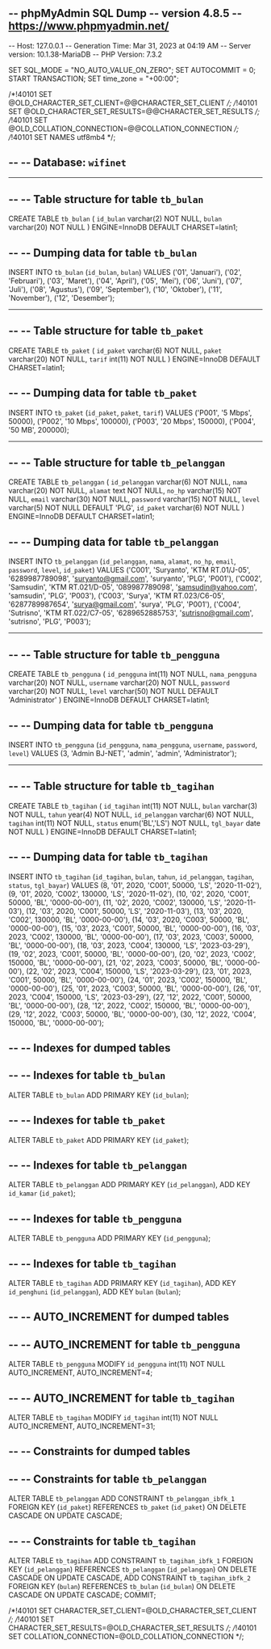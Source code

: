 # 
-- phpMyAdmin SQL Dump
-- version 4.8.5
-- https://www.phpmyadmin.net/
--
-- Host: 127.0.0.1
-- Generation Time: Mar 31, 2023 at 04:19 AM
-- Server version: 10.1.38-MariaDB
-- PHP Version: 7.3.2

SET SQL_MODE = "NO_AUTO_VALUE_ON_ZERO";
SET AUTOCOMMIT = 0;
START TRANSACTION;
SET time_zone = "+00:00";


/*!40101 SET @OLD_CHARACTER_SET_CLIENT=@@CHARACTER_SET_CLIENT */;
/*!40101 SET @OLD_CHARACTER_SET_RESULTS=@@CHARACTER_SET_RESULTS */;
/*!40101 SET @OLD_COLLATION_CONNECTION=@@COLLATION_CONNECTION */;
/*!40101 SET NAMES utf8mb4 */;

--
-- Database: `wifinet`
--

-- --------------------------------------------------------

--
-- Table structure for table `tb_bulan`
--

CREATE TABLE `tb_bulan` (
  `id_bulan` varchar(2) NOT NULL,
  `bulan` varchar(20) NOT NULL
) ENGINE=InnoDB DEFAULT CHARSET=latin1;

--
-- Dumping data for table `tb_bulan`
--

INSERT INTO `tb_bulan` (`id_bulan`, `bulan`) VALUES
('01', 'Januari'),
('02', 'Februari'),
('03', 'Maret'),
('04', 'April'),
('05', 'Mei'),
('06', 'Juni'),
('07', 'Juli'),
('08', 'Agustus'),
('09', 'September'),
('10', 'Oktober'),
('11', 'November'),
('12', 'Desember');

-- --------------------------------------------------------

--
-- Table structure for table `tb_paket`
--

CREATE TABLE `tb_paket` (
  `id_paket` varchar(6) NOT NULL,
  `paket` varchar(20) NOT NULL,
  `tarif` int(11) NOT NULL
) ENGINE=InnoDB DEFAULT CHARSET=latin1;

--
-- Dumping data for table `tb_paket`
--

INSERT INTO `tb_paket` (`id_paket`, `paket`, `tarif`) VALUES
('P001', '5 Mbps', 50000),
('P002', '10 Mbps', 100000),
('P003', '20 Mbps', 150000),
('P004', '50 MB', 200000);

-- --------------------------------------------------------

--
-- Table structure for table `tb_pelanggan`
--

CREATE TABLE `tb_pelanggan` (
  `id_pelanggan` varchar(6) NOT NULL,
  `nama` varchar(20) NOT NULL,
  `alamat` text NOT NULL,
  `no_hp` varchar(15) NOT NULL,
  `email` varchar(30) NOT NULL,
  `password` varchar(15) NOT NULL,
  `level` varchar(5) NOT NULL DEFAULT 'PLG',
  `id_paket` varchar(6) NOT NULL
) ENGINE=InnoDB DEFAULT CHARSET=latin1;

--
-- Dumping data for table `tb_pelanggan`
--

INSERT INTO `tb_pelanggan` (`id_pelanggan`, `nama`, `alamat`, `no_hp`, `email`, `password`, `level`, `id_paket`) VALUES
('C001', 'Suryanto', 'KTM RT.01/J-05', '6289987789098', 'suryanto@gmail.com', 'suryanto', 'PLG', 'P001'),
('C002', 'Samsudin', 'KTM RT.021/D-05', '089987789098', 'samsudin@yahoo.com', 'samsudin', 'PLG', 'P003'),
('C003', 'Surya', 'KTM RT.023/C6-05', '6287789987654', 'surya@gmail.com', 'surya', 'PLG', 'P001'),
('C004', 'Sutrisno', 'KTM RT.022/C7-05', '6289652885753', 'sutrisno@gmail.com', 'sutrisno', 'PLG', 'P003');

-- --------------------------------------------------------

--
-- Table structure for table `tb_pengguna`
--

CREATE TABLE `tb_pengguna` (
  `id_pengguna` int(11) NOT NULL,
  `nama_pengguna` varchar(20) NOT NULL,
  `username` varchar(20) NOT NULL,
  `password` varchar(20) NOT NULL,
  `level` varchar(50) NOT NULL DEFAULT 'Administrator'
) ENGINE=InnoDB DEFAULT CHARSET=latin1;

--
-- Dumping data for table `tb_pengguna`
--

INSERT INTO `tb_pengguna` (`id_pengguna`, `nama_pengguna`, `username`, `password`, `level`) VALUES
(3, 'Admin BJ-NET', 'admin', 'admin', 'Administrator');

-- --------------------------------------------------------

--
-- Table structure for table `tb_tagihan`
--

CREATE TABLE `tb_tagihan` (
  `id_tagihan` int(11) NOT NULL,
  `bulan` varchar(3) NOT NULL,
  `tahun` year(4) NOT NULL,
  `id_pelanggan` varchar(6) NOT NULL,
  `tagihan` int(11) NOT NULL,
  `status` enum('BL','LS') NOT NULL,
  `tgl_bayar` date NOT NULL
) ENGINE=InnoDB DEFAULT CHARSET=latin1;

--
-- Dumping data for table `tb_tagihan`
--

INSERT INTO `tb_tagihan` (`id_tagihan`, `bulan`, `tahun`, `id_pelanggan`, `tagihan`, `status`, `tgl_bayar`) VALUES
(8, '01', 2020, 'C001', 50000, 'LS', '2020-11-02'),
(9, '01', 2020, 'C002', 130000, 'LS', '2020-11-02'),
(10, '02', 2020, 'C001', 50000, 'BL', '0000-00-00'),
(11, '02', 2020, 'C002', 130000, 'LS', '2020-11-03'),
(12, '03', 2020, 'C001', 50000, 'LS', '2020-11-03'),
(13, '03', 2020, 'C002', 130000, 'BL', '0000-00-00'),
(14, '03', 2020, 'C003', 50000, 'BL', '0000-00-00'),
(15, '03', 2023, 'C001', 50000, 'BL', '0000-00-00'),
(16, '03', 2023, 'C002', 130000, 'BL', '0000-00-00'),
(17, '03', 2023, 'C003', 50000, 'BL', '0000-00-00'),
(18, '03', 2023, 'C004', 130000, 'LS', '2023-03-29'),
(19, '02', 2023, 'C001', 50000, 'BL', '0000-00-00'),
(20, '02', 2023, 'C002', 150000, 'BL', '0000-00-00'),
(21, '02', 2023, 'C003', 50000, 'BL', '0000-00-00'),
(22, '02', 2023, 'C004', 150000, 'LS', '2023-03-29'),
(23, '01', 2023, 'C001', 50000, 'BL', '0000-00-00'),
(24, '01', 2023, 'C002', 150000, 'BL', '0000-00-00'),
(25, '01', 2023, 'C003', 50000, 'BL', '0000-00-00'),
(26, '01', 2023, 'C004', 150000, 'LS', '2023-03-29'),
(27, '12', 2022, 'C001', 50000, 'BL', '0000-00-00'),
(28, '12', 2022, 'C002', 150000, 'BL', '0000-00-00'),
(29, '12', 2022, 'C003', 50000, 'BL', '0000-00-00'),
(30, '12', 2022, 'C004', 150000, 'BL', '0000-00-00');

--
-- Indexes for dumped tables
--

--
-- Indexes for table `tb_bulan`
--
ALTER TABLE `tb_bulan`
  ADD PRIMARY KEY (`id_bulan`);

--
-- Indexes for table `tb_paket`
--
ALTER TABLE `tb_paket`
  ADD PRIMARY KEY (`id_paket`);

--
-- Indexes for table `tb_pelanggan`
--
ALTER TABLE `tb_pelanggan`
  ADD PRIMARY KEY (`id_pelanggan`),
  ADD KEY `id_kamar` (`id_paket`);

--
-- Indexes for table `tb_pengguna`
--
ALTER TABLE `tb_pengguna`
  ADD PRIMARY KEY (`id_pengguna`);

--
-- Indexes for table `tb_tagihan`
--
ALTER TABLE `tb_tagihan`
  ADD PRIMARY KEY (`id_tagihan`),
  ADD KEY `id_penghuni` (`id_pelanggan`),
  ADD KEY `bulan` (`bulan`);

--
-- AUTO_INCREMENT for dumped tables
--

--
-- AUTO_INCREMENT for table `tb_pengguna`
--
ALTER TABLE `tb_pengguna`
  MODIFY `id_pengguna` int(11) NOT NULL AUTO_INCREMENT, AUTO_INCREMENT=4;

--
-- AUTO_INCREMENT for table `tb_tagihan`
--
ALTER TABLE `tb_tagihan`
  MODIFY `id_tagihan` int(11) NOT NULL AUTO_INCREMENT, AUTO_INCREMENT=31;

--
-- Constraints for dumped tables
--

--
-- Constraints for table `tb_pelanggan`
--
ALTER TABLE `tb_pelanggan`
  ADD CONSTRAINT `tb_pelanggan_ibfk_1` FOREIGN KEY (`id_paket`) REFERENCES `tb_paket` (`id_paket`) ON DELETE CASCADE ON UPDATE CASCADE;

--
-- Constraints for table `tb_tagihan`
--
ALTER TABLE `tb_tagihan`
  ADD CONSTRAINT `tb_tagihan_ibfk_1` FOREIGN KEY (`id_pelanggan`) REFERENCES `tb_pelanggan` (`id_pelanggan`) ON DELETE CASCADE ON UPDATE CASCADE,
  ADD CONSTRAINT `tb_tagihan_ibfk_2` FOREIGN KEY (`bulan`) REFERENCES `tb_bulan` (`id_bulan`) ON DELETE CASCADE ON UPDATE CASCADE;
COMMIT;

/*!40101 SET CHARACTER_SET_CLIENT=@OLD_CHARACTER_SET_CLIENT */;
/*!40101 SET CHARACTER_SET_RESULTS=@OLD_CHARACTER_SET_RESULTS */;
/*!40101 SET COLLATION_CONNECTION=@OLD_COLLATION_CONNECTION */;
